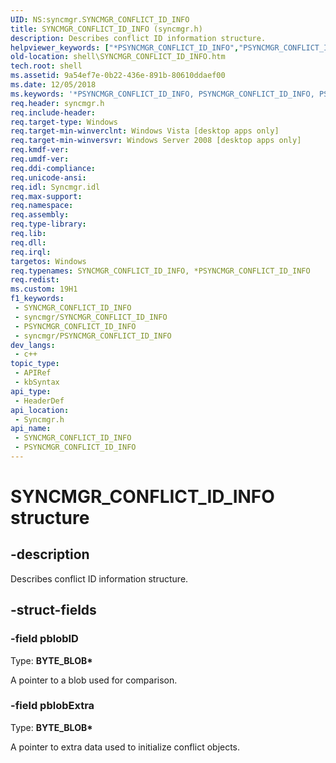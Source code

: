 ```yaml
---
UID: NS:syncmgr.SYNCMGR_CONFLICT_ID_INFO
title: SYNCMGR_CONFLICT_ID_INFO (syncmgr.h)
description: Describes conflict ID information structure.
helpviewer_keywords: ["*PSYNCMGR_CONFLICT_ID_INFO","PSYNCMGR_CONFLICT_ID_INFO","PSYNCMGR_CONFLICT_ID_INFO structure pointer [Windows Shell]","SYNCMGR_CONFLICT_ID_INFO","SYNCMGR_CONFLICT_ID_INFO structure [Windows Shell]","_shell_SYNCMGR_CONFLICT_ID_INFO","shell.SYNCMGR_CONFLICT_ID_INFO","syncmgr/PSYNCMGR_CONFLICT_ID_INFO","syncmgr/SYNCMGR_CONFLICT_ID_INFO"]
old-location: shell\SYNCMGR_CONFLICT_ID_INFO.htm
tech.root: shell
ms.assetid: 9a54ef7e-0b22-436e-891b-80610ddaef00
ms.date: 12/05/2018
ms.keywords: '*PSYNCMGR_CONFLICT_ID_INFO, PSYNCMGR_CONFLICT_ID_INFO, PSYNCMGR_CONFLICT_ID_INFO structure pointer [Windows Shell], SYNCMGR_CONFLICT_ID_INFO, SYNCMGR_CONFLICT_ID_INFO structure [Windows Shell], _shell_SYNCMGR_CONFLICT_ID_INFO, shell.SYNCMGR_CONFLICT_ID_INFO, syncmgr/PSYNCMGR_CONFLICT_ID_INFO, syncmgr/SYNCMGR_CONFLICT_ID_INFO'
req.header: syncmgr.h
req.include-header: 
req.target-type: Windows
req.target-min-winverclnt: Windows Vista [desktop apps only]
req.target-min-winversvr: Windows Server 2008 [desktop apps only]
req.kmdf-ver: 
req.umdf-ver: 
req.ddi-compliance: 
req.unicode-ansi: 
req.idl: Syncmgr.idl
req.max-support: 
req.namespace: 
req.assembly: 
req.type-library: 
req.lib: 
req.dll: 
req.irql: 
targetos: Windows
req.typenames: SYNCMGR_CONFLICT_ID_INFO, *PSYNCMGR_CONFLICT_ID_INFO
req.redist: 
ms.custom: 19H1
f1_keywords:
 - SYNCMGR_CONFLICT_ID_INFO
 - syncmgr/SYNCMGR_CONFLICT_ID_INFO
 - PSYNCMGR_CONFLICT_ID_INFO
 - syncmgr/PSYNCMGR_CONFLICT_ID_INFO
dev_langs:
 - c++
topic_type:
 - APIRef
 - kbSyntax
api_type:
 - HeaderDef
api_location:
 - Syncmgr.h
api_name:
 - SYNCMGR_CONFLICT_ID_INFO
 - PSYNCMGR_CONFLICT_ID_INFO
---
```


# SYNCMGR_CONFLICT_ID_INFO structure


## -description

Describes conflict ID information structure.

## -struct-fields

### -field pblobID

Type: <b>BYTE_BLOB*</b>

A pointer to a blob used for comparison.

### -field pblobExtra

Type: <b>BYTE_BLOB*</b>

A pointer to extra data used to initialize conflict objects.

